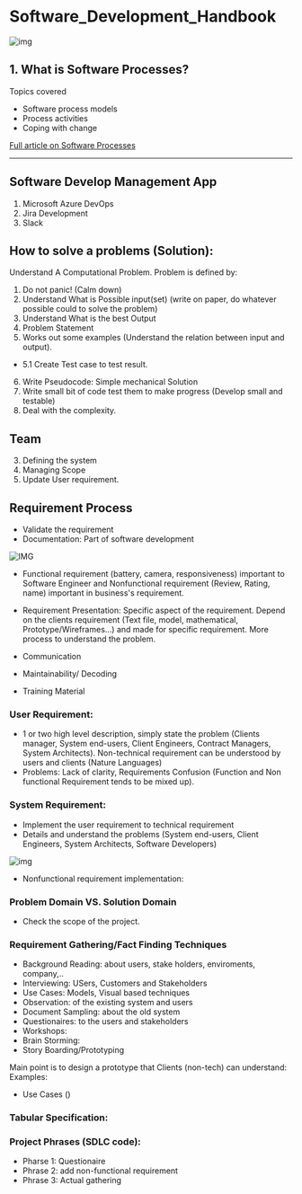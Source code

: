 # Software_Development_Handbook

![img](https://github.com/jackyhuynh/Software_Development_Handbook/blob/main/images/SDLC.PNG)

## 1. What is Software Processes?
Topics covered
- Software process models 
- Process activities
- Coping with change

[Full article on Software Processes](/handbook/SoftwareProcess.md) 

---

## Software Develop Management App

1. Microsoft Azure DevOps
2. Jira Development
3. Slack

## How to solve a problems (Solution): 
Understand A Computational Problem. Problem is defined by:
1. Do not panic! (Calm down)
2. Understand What is Possible input(set) (write on paper, do whatever possible could to solve the problem)
3. Understand What is the best Output
4. Problem Statement
5. Works out some examples (Understand the relation between input and output).
 - 5.1 Create Test case to test result.
6. Write Pseudocode: Simple mechanical Solution
7. Write small bit of code test them to make progress (Develop small and testable)
8. Deal with the complexity.

## Team
3. Defining the system
4. Managing Scope
5. Update User requirement.

## Requirement Process

- Validate the requirement
- Documentation: Part of software development

![IMG](https://github.com/jackyhuynh/Software_Development_Handbook/blob/main/images/Software_Requirement.PNG)

- Functional requirement (battery, camera, responsiveness) important to Software Engineer and Nonfunctional requirement (Review, Rating, name) important in business's requirement.
-  Requirement Presentation: Specific aspect of the requirement. Depend on the clients requirement (Text file, model, mathematical, Prototype/Wireframes...) and made for specific requirement. More process to understand the problem. 

- Communication
- Maintainability/ Decoding
- Training Material

### User Requirement:
- 1 or two high level description, simply state the problem (Clients manager, System end-users, Client Engineers, Contract Managers, System Architects). Non-technical requirement can be understood by users and clients (Nature Languages)
- Problems: Lack of clarity, Requirements Confusion (Function and Non functional Requirement tends to be mixed up).  

### System Requirement:
- Implement the user requirement to technical requirement
- Details and understand the problems (System end-users, Client Engineers, System Architects, Software Developers)

![img](https://github.com/jackyhuynh/Software_Development_Handbook/blob/main/images/Product_Requirement.PNG)

- Nonfunctional requirement implementation:

### Problem Domain VS. Solution Domain
- Check the scope of the project. 

### Requirement Gathering/Fact Finding Techniques
- Background Reading: about users, stake holders, enviroments, company,..
- Interviewing: USers, Customers and Stakeholders
- Use Cases: Models, Visual based techniques
- Observation: of the existing system and users
- Document Sampling: about the old system
- Questionaires: to the users and stakeholders
- Workshops:
- Brain Storming:
- Story Boarding/Prototyping

 Main point is to design a prototype that Clients (non-tech) can understand:
 Examples:
 - Use Cases ()
 
### Tabular Specification:

### Project Phrases (SDLC code):
- Pharse 1: Questionaire
- Phrase 2: add non-functional requirement
- Phrase 3: Actual gathering
